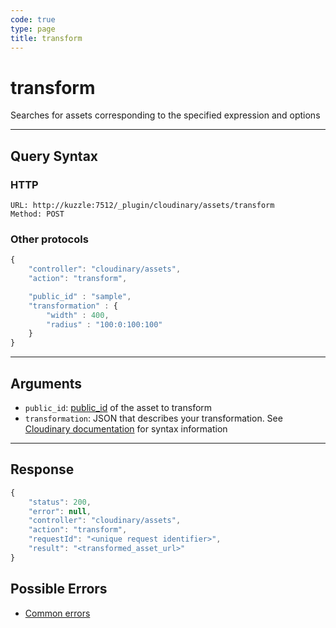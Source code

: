 ```yaml
--- 
code: true
type: page
title: transform
--- 
```


# transform

Searches for assets corresponding to the specified expression and options

--- 

## Query Syntax 

### HTTP 

```http
URL: http://kuzzle:7512/_plugin/cloudinary/assets/transform
Method: POST
```

### Other protocols 

```js
{
    "controller": "cloudinary/assets",
    "action": "transform",

	"public_id" : "sample", 
	"transformation" : {
		"width" : 400,
		"radius" : "100:0:100:100"
	}
}
```
---

## Arguments 

- `public_id`: [public_id](https://cloudinary.com/documentation/upload_images#public_id_the_image_identifier) of the asset to transform
- `transformation`: JSON that describes your transformation. See [Cloudinary documentation](https://cloudinary.com/documentation/image_transformation_reference) for syntax information

---

## Response 

```js
{
    "status": 200,
    "error": null,
    "controller": "cloudinary/assets",
    "action": "transform",
    "requestId": "<unique request identifier>",
    "result": "<transformed_asset_url>"
}
```

## Possible Errors 

- [Common errors](/core/1/api/essentials/errors/#common-errors)
